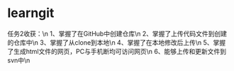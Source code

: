 # learngit
任务2收获：\n
1、掌握了在GitHub中创建仓库\n
2、掌握了上传代码文件到创建的仓库中\n
3、掌握了从clone到本地\n
4、掌握了在本地修改后上传\n
5、掌握了生成html文件的网页，PC与手机断均可访问网页\n
6、能够上传和更新文件到svn中\n
